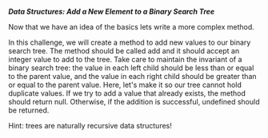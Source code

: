 ***Data Structures: Add a New Element to a Binary Search Tree***

Now that we have an idea of the basics lets write a more complex method.

In this challenge, we will create a method to add new values to our binary search tree. The method should be called add and it should accept an integer value to add to the tree. Take care to maintain the invariant of a binary search tree: the value in each left child should be less than or equal to the parent value, and the value in each right child should be greater than or equal to the parent value. Here, let's make it so our tree cannot hold duplicate values. If we try to add a value that already exists, the method should return null. Otherwise, if the addition is successful, undefined should be returned.

Hint: trees are naturally recursive data structures!
